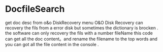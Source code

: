 # DocfileSearch
get doc desc from o&amp;o DiskRecovery menu
O&O Disk Recovery can recovery the fils from a error disk 
but sometimes the dictionary is brocken . the software can only recovery the fils with a number fileName
this code can get all the doc content。and rename the filename to the top words
and you can got all the file content in the console .
